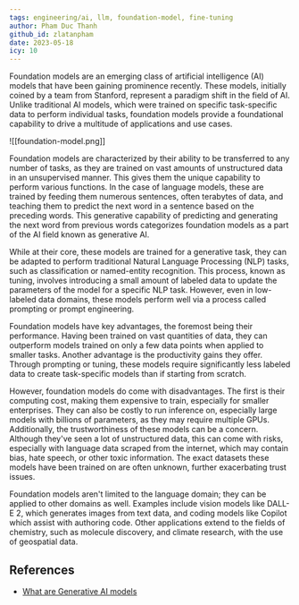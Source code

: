 ```yaml
---
tags: engineering/ai, llm, foundation-model, fine-tuning
author: Pham Duc Thanh
github_id: zlatanpham
date: 2023-05-18
icy: 10
---
```


Foundation models are an emerging class of artificial intelligence (AI) models that have been gaining prominence recently. These models, initially coined by a team from Stanford, represent a paradigm shift in the field of AI. Unlike traditional AI models, which were trained on specific task-specific data to perform individual tasks, foundation models provide a foundational capability to drive a multitude of applications and use cases.

![[foundation-model.png]]

Foundation models are characterized by their ability to be transferred to any number of tasks, as they are trained on vast amounts of unstructured data in an unsupervised manner. This gives them the unique capability to perform various functions. In the case of language models, these are trained by feeding them numerous sentences, often terabytes of data, and teaching them to predict the next word in a sentence based on the preceding words. This generative capability of predicting and generating the next word from previous words categorizes foundation models as a part of the AI field known as generative AI.

While at their core, these models are trained for a generative task, they can be adapted to perform traditional Natural Language Processing (NLP) tasks, such as classification or named-entity recognition. This process, known as tuning, involves introducing a small amount of labeled data to update the parameters of the model for a specific NLP task. However, even in low-labeled data domains, these models perform well via a process called prompting or prompt engineering.

Foundation models have key advantages, the foremost being their performance. Having been trained on vast quantities of data, they can outperform models trained on only a few data points when applied to smaller tasks. Another advantage is the productivity gains they offer. Through prompting or tuning, these models require significantly less labeled data to create task-specific models than if starting from scratch.

However, foundation models do come with disadvantages. The first is their computing cost, making them expensive to train, especially for smaller enterprises. They can also be costly to run inference on, especially large models with billions of parameters, as they may require multiple GPUs. Additionally, the trustworthiness of these models can be a concern. Although they've seen a lot of unstructured data, this can come with risks, especially with language data scraped from the internet, which may contain bias, hate speech, or other toxic information. The exact datasets these models have been trained on are often unknown, further exacerbating trust issues.

Foundation models aren't limited to the language domain; they can be applied to other domains as well. Examples include vision models like DALL-E 2, which generates images from text data, and coding models like Copilot which assist with authoring code. Other applications extend to the fields of chemistry, such as molecule discovery, and climate research, with the use of geospatial data.

## References

- [What are Generative AI models](https://www.youtube.com/watch?v=hfIUstzHs9A)
